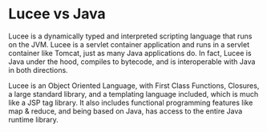 # Lucee vs Java

Lucee is a dynamically typed and interpreted scripting language that runs on the JVM. Lucee is a servlet container application and runs in a servlet container like Tomcat, just as many Java applications do. In fact, Lucee is Java under the hood, compiles to bytecode, and is interoperable with Java in both directions.

Lucee is an Object Oriented Language, with First Class Functions, Closures, a large standard library, and a templating language included, which is much like a JSP tag library. It also includes functional programming features like map & reduce, and being based on Java, has access to the entire Java runtime library.

